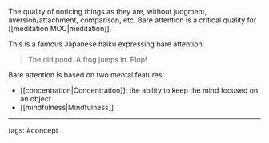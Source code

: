 The quality of noticing things as they are, without judgment, aversion/attachment, comparison, etc.
Bare attention is a critical quality for [[meditation MOC|meditation]].

This is a famous Japanese haiku expressing bare attention:
> The old pond.
> A frog jumps in.
> Plop!

Bare attention is based on two mental features:
- [[concentration|Concentration]]: the ability to keep the mind focused on an object
- [[mindfulness|Mindfulness]]
__________
tags: #concept 